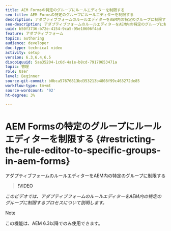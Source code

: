 ```yaml
---
title: AEM Formsの特定のグループにルールエディターを制限する
seo-title: AEM Formsの特定のグループにルールエディターを制限する
description: アダプティブフォームのルールエディターをAEM内の特定のグループに制限する
seo-description: アダプティブフォームのルールエディターをAEM内の特定のグループに制限する
uuid: b50f3736-b72e-4154-9ca5-95e10606f4ad
feature: アダプティブフォーム
topics: authoring
audience: developer
doc-type: technical video
activity: setup
version: 6.3,6.4,6.5
discoiquuid: 5aa35204-1c6d-4a1e-b8cd-79170653471a
topic: 管理
role: User
level: Beginner
source-git-commit: b0bca57676813bd353213b4808f99c463272de85
workflow-type: tm+mt
source-wordcount: '92'
ht-degree: 3%

---
```



# AEM Formsの特定のグループにルールエディターを制限する {#restricting-the-rule-editor-to-specific-groups-in-aem-forms}

アダプティブフォームのルールエディターをAEM内の特定のグループに制限する

>[!VIDEO](https://video.tv.adobe.com/v/19470?quality=9&learn=on)

*このビデオでは、アダプティブフォームのルールエディターをAEM内の特定のグループに制限するプロセスについて説明します。*

>[!NOTE]
>
>この機能は、AEM 6.3以降でのみ使用できます。

